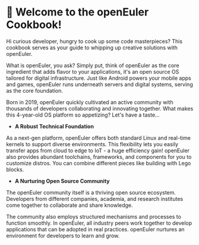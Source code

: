 # 👀 Welcome to the openEuler Cookbook!

Hi curious developer, hungry to cook up some code masterpieces? This cookbook serves as your guide to whipping up creative solutions with openEuler.

What is openEuler, you ask? Simply put, think of openEuler as the core ingredient that adds flavor to your applications, it's an open source OS tailored for digital infrastructure. Just like Android powers your mobile apps and games, openEuler runs underneath servers and digital systems, serving as the core foundation. 

Born in 2019, openEuler quickly cultivated an active community with thousands of developers collaborating and innovating together. What makes this 4-year-old OS platform so appetizing? Let's have a taste...

* **A Robust Technical Foundation**

As a next-gen platform, openEuler offers both standard Linux and real-time kernels to support diverse environments. This flexibility lets you easily transfer apps from cloud to edge to IoT - a huge efficiency gain! openEuler also provides abundant toolchains, frameworks, and components for you to customize distros. You can combine different pieces like building with Lego blocks.

* **A Nurturing Open Source Community**

The openEuler community itself is a thriving open source ecosystem. Developers from different companies, academia, and research institutes come together to collaborate and share knowledge.

The community also employs structured mechanisms and processes to function smoothly. In openEuler, all industry peers work together to develop applications that can be adopted in real practices. openEuler nurtures an environment for developers to learn and grow.
